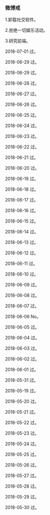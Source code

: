 ### 微博戒

1.卸载社交软件。

2.拒绝一切娱乐活动。

3.研究前端。

2018-07-01 过。

2018-06-29 过。

2018-06-29 过。

2018-06-28 过。

2018-06-27 过。

2018-06-26 过。

2018-06-25 过。

2018-06-24 过。

2018-06-23 过。

2018-06-22 过。

2018-06-21 过。

2018-06-20 过。

2018-06-19 过。

2018-06-18 过。

2018-06-17 过。

2018-06-16 过。

2018-06-15 过。

2018-06-14 过。

2018-06-13 过。

2018-06-12 过。

2018-06-11 过。 

2018-06-10 过。

2018-06-09 过。

2018-06-08 过。

2018-06-07 过。

2018-06-06 No。

2018-06-05 过。

2018-06-04 过。

2018-06-03 过。

2018-06-02 过。

2018-06-01 过。

2018-05-31 过。

2018-05-19 过。
             
2018-05-20 过。

2018-05-21 过。

2018-05-22 过。

2018-05-23 过。

2018-05-24 过。

2018-05-25 过。

2018-05-26 过。

2018-05-27 过。 

2018-05-28 过。 

2018-05-29 过。 

2018-05-30 过。
